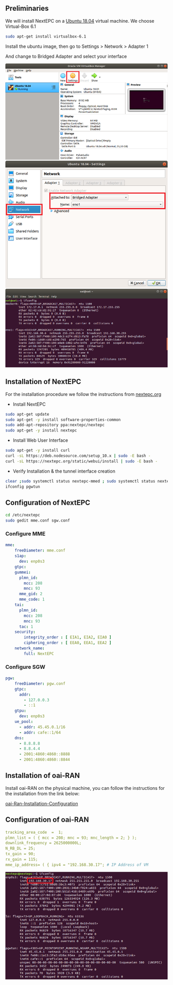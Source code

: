 ## Preliminaries

We will install NextEPC on a [Ubuntu 18.04](https://releases.ubuntu.com/18.04.5/ubuntu-18.04.5-desktop-amd64.iso) virtual machine. We choose Virtual-Box 6.1

```sh
sudo apt-get install virtualbox-6.1
```
Install the ubuntu image, then go to Settings > Network > Adapter 1

And change to Bridged Adapter and select your interface

![alt text](https://raw.githubusercontent.com/angelo-ath/NextEPC-oaiRAN/gh-pages/screenshots/1.png)
![alt text](https://raw.githubusercontent.com/angelo-ath/NextEPC-oaiRAN/gh-pages/screenshots/2.png)
![alt text](https://raw.githubusercontent.com/angelo-ath/NextEPC-oaiRAN/gh-pages/screenshots/3.png)

## Installation of NextEPC

For the installation procedure we follow the instructions from [nextepc.org](https://nextepc.org/installation/02-ubuntu/)

- Install NextEPC

```sh
sudo apt-get update
sudo apt-get -y install software-properties-common
sudo add-apt-repository ppa:nextepc/nextepc
sudo apt-get -y install nextepc
```

- Install Web User Interface

```sh
sudo apt-get -y install curl
curl -sL https://deb.nodesource.com/setup_10.x | sudo -E bash -
curl -sL https://nextepc.org/static/webui/install | sudo -E bash -
```

- Verify Installation & the tunnel interface creation

```sh
clear ;sudo systemctl status nextepc-mmed ; sudo systemctl status nextepc-pgwd ; sudo systemctl status nextepc-sgwd ; sudo systemctl status nextepc-hssd ; sudo systemctl status nextepc-pcrfd
ifconfig pgwtun
```

## Configuration of NextEPC

```sh
cd /etc/nextepc
sudo gedit mme.conf sgw.conf
```

### Configure MME

```yaml
mme:
    freeDiameter: mme.conf
    s1ap:
      dev: enp0s3
    gtpc:
    gummei: 
      plmn_id:
        mcc: 208
        mnc: 93
      mme_gid: 2
      mme_code: 1
    tai:
      plmn_id:
        mcc: 208
        mnc: 93
      tac: 1
    security:
        integrity_order : [ EIA1, EIA2, EIA0 ]
        ciphering_order : [ EEA0, EEA1, EEA2 ]
    network_name:
        full: NextEPC
```

### Configure SGW

```yaml
pgw:
    freeDiameter: pgw.conf
    gtpc:
      addr:
        - 127.0.0.3
        - ::1
    gtpu:
      dev: enp0s3
    ue_pool:
      - addr: 45.45.0.1/16
      - addr: cafe::1/64
    dns:
      - 8.8.8.8
      - 8.8.4.4
      - 2001:4860:4860::8888
      - 2001:4860:4860::8844
```

## Installation of oai-RAN

Install oai-RAN on the physical machine, you can follow the instructions for the installation from the link below:

[oai-Ran-Installation-Configuration](https://angelo-ath.github.io/oai/#enb---installation---configuration)

## Configuration of oai-RAN

```yaml
tracking_area_code  =  1;
plmn_list = ( { mcc = 208; mnc = 93; mnc_length = 2; } );
downlink_frequency = 2625000000L;
N_RB_DL = 25;
tx_gain = 90;
rx_gain = 115;
mme_ip_address= ( { ipv4 = "192.168.30.17"; # IP Address of VM 
```

![alt text](https://raw.githubusercontent.com/angelo-ath/NextEPC-oaiRAN/gh-pages/screenshots/4.png)
